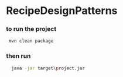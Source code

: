 # RecipeDesignPatterns


### to run the project 

```sh 
 mvn clean package
 ```

### then run

```sh 
  java -jar target\project.jar
 ```

